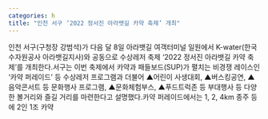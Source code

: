 ```yaml
---
categories: h
title: "인천 서구 ‘2022 정서진 아라뱃길 카약 축제’ 개최"
---
```

인천 서구(구청장 강범석)가 다음 달 8일 아라뱃길 여객터미널 일원에서 K-water(한국수자원공사 아라뱃길지사)와 공동으로 수상레저 축제 ‘2022 정서진 아라뱃길 카약 축제’를 개최한다.서구는 이번 축제에서 카약과 패들보드(SUP)가 펼치는 비경쟁 레이스인 ‘카약 퍼레이드’ 등 수상레저 프로그램과 더불어 ▲어린이 사생대회, ▲버스킹공연, ▲음악콘서트 등 문화행사 프로그램, ▲문화체험부스, ▲푸드트럭존 등 부대행사 등 다양한 볼거리와 즐길 거리를 마련한다고 설명했다.카약 퍼레이드에서는 1, 2, 4km 종주 등에 2인 1조 카약